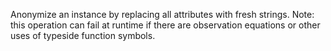Anonymize an instance by replacing all attributes with fresh strings.  Note: this operation can fail at runtime if there are observation equations or other uses of typeside function symbols.
